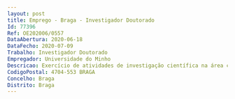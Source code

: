 ```yaml
--- 
layout: post
title: Emprego - Braga - Investigador Doutorado
Id: 77396
Ref: OE202006/0557
DataAbertura: 2020-06-18
DataFecho: 2020-07-09
Trabalho: Investigador Doutorado
Empregador: Universidade do Minho
Descricao: Exercício de atividades de investigação científica na área científica de Física, no âmbito do projeto “Alterações óticas e biométricas do cristalino com a acomodação e o seu impacto na qualidade subjetiva da imagem da retina LensUM, Refª PTDC FIS OTI 31486 2017 e POCI 01 0145 FEDER 031486, cofinanciado Fundo Europeu de Desenvolvimento Regional (FEDER), através do Programa Operacional de Competitividade e Internacionalização (POCI) – COMPETE 2020, de Portugal 2020 e por fundos nacionais, através da Fundação para a Ciência e Tecnologia (FCT) I.P.), com vista ao estudo das alterações das propriedades óticas e biométricas do cristalino com a acomodação medidas através da otimização de um sistema de ótica adaptativa e de um tomógrafo corneal já existente. Será ainda estudado o impacto visual das aberrações oculares na perceção visual induzidas pela acomodação ocular.
CodigoPostal: 4704-553 BRAGA
Concelho: Braga
Distrito: Braga
--- 
```

